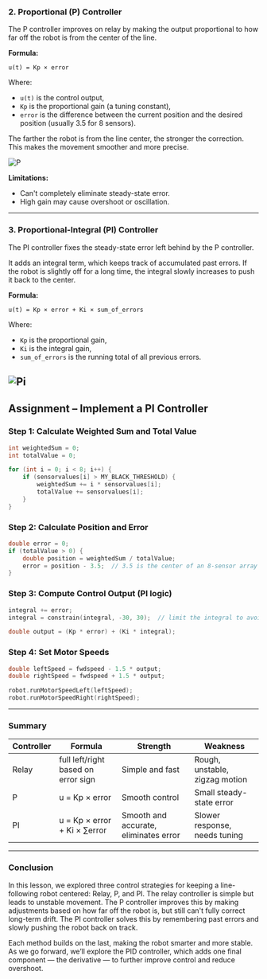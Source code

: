 ### 2. **Proportional (P) Controller**

The P controller improves on relay by making the output proportional to how far off the robot is from the center of the line.

**Formula:**

```
u(t) = Kp × error
```

Where:

- `u(t)` is the control output,
- `Kp` is the proportional gain (a tuning constant),
- `error` is the difference between the current position and the desired position (usually 3.5 for 8 sensors).

The farther the robot is from the line center, the stronger the correction. This makes the movement smoother and more precise.

![P](https://github.com/pranavk-2003/line-robot-curriculum/blob/assignments/images/module_7/p.png?raw=True)

**Limitations:**

- Can't completely eliminate steady-state error.
- High gain may cause overshoot or oscillation.

---

### 3. **Proportional-Integral (PI) Controller**

The PI controller fixes the steady-state error left behind by the P controller.

It adds an integral term, which keeps track of accumulated past errors. If the robot is slightly off for a long time, the integral slowly increases to push it back to the center.

**Formula:**

```
u(t) = Kp × error + Ki × sum_of_errors
```

Where:

- `Kp` is the proportional gain,
- `Ki` is the integral gain,
- `sum_of_errors` is the running total of all previous errors.

## ![Pi](https://github.com/pranavk-2003/line-robot-curriculum/blob/assignments/images/module_7/pi.png?raw=True)

## Assignment – Implement a PI Controller

### Step 1: Calculate Weighted Sum and Total Value

```cpp
int weightedSum = 0;
int totalValue = 0;

for (int i = 0; i < 8; i++) {
    if (sensorvalues[i] > MY_BLACK_THRESHOLD) {
        weightedSum += i * sensorvalues[i];
        totalValue += sensorvalues[i];
    }
}
```

### Step 2: Calculate Position and Error

```cpp
double error = 0;
if (totalValue > 0) {
    double position = weightedSum / totalValue;
    error = position - 3.5;  // 3.5 is the center of an 8-sensor array
}
```

### Step 3: Compute Control Output (PI logic)

```cpp
integral += error;
integral = constrain(integral, -30, 30);  // limit the integral to avoid windup

double output = (Kp * error) + (Ki * integral);
```

### Step 4: Set Motor Speeds

```cpp
double leftSpeed = fwdspeed - 1.5 * output;
double rightSpeed = fwdspeed + 1.5 * output;

robot.runMotorSpeedLeft(leftSpeed);
robot.runMotorSpeedRight(rightSpeed);
```

---

### Summary

| Controller | Formula                             | Strength                              | Weakness                       |
| ---------- | ----------------------------------- | ------------------------------------- | ------------------------------ |
| Relay      | full left/right based on error sign | Simple and fast                       | Rough, unstable, zigzag motion |
| P          | u = Kp × error                      | Smooth control                        | Small steady-state error       |
| PI         | u = Kp × error + Ki × ∑error        | Smooth and accurate, eliminates error | Slower response, needs tuning  |

---

### Conclusion

In this lesson, we explored three control strategies for keeping a line-following robot centered: Relay, P, and PI. The relay controller is simple but leads to unstable movement. The P controller improves this by making adjustments based on how far off the robot is, but still can't fully correct long-term drift. The PI controller solves this by remembering past errors and slowly pushing the robot back on track.

Each method builds on the last, making the robot smarter and more stable. As we go forward, we’ll explore the PID controller, which adds one final component — the derivative — to further improve control and reduce overshoot.
